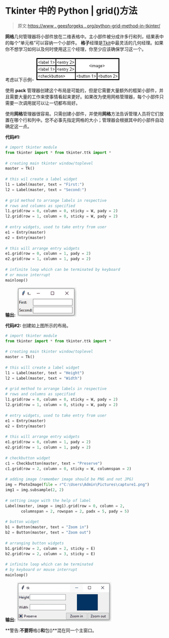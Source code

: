 # Tkinter 中的 Python | grid()方法

> 原文:[https://www . geesforgeks . org/python-grid-method-in-tkinter/](https://www.geeksforgeeks.org/python-grid-method-in-tkinter/)

**网格**几何管理器将小部件放在二维表格中。主小部件被分成许多行和列，结果表中的每个“单元格”可以容纳一个小部件。
**格子**经理是[Tkit](https://www.geeksforgeeks.org/python-gui-tkinter/)中最灵活的几何经理。如果你不想学习如何以及何时使用这三个经理，你至少应该确保学习这一个。

考虑以下示例–
![](img/17ddd0c55aa64c37f2c13fbedd746583.png)

使用 **pack** 管理器创建这个布局是可能的，但是它需要大量额外的框架小部件，并且需要大量的工作来使事情看起来更好。如果改为使用网格管理器，每个小部件只需要一次调用就可以让一切都布局好。

使用**网格**管理器很容易。只需创建小部件，并使用**网格**方法告诉管理人员将它们放置在哪个行和列中。您不必事先指定网格的大小；管理器会根据其中的小部件自动确定这一点。

**代码#1:**

```py
# import tkinter module
from tkinter import * from tkinter.ttk import *

# creating main tkinter window/toplevel
master = Tk()

# this wil create a label widget
l1 = Label(master, text = "First:")
l2 = Label(master, text = "Second:")

# grid method to arrange labels in respective
# rows and columns as specified
l1.grid(row = 0, column = 0, sticky = W, pady = 2)
l2.grid(row = 1, column = 0, sticky = W, pady = 2)

# entry widgets, used to take entry from user
e1 = Entry(master)
e2 = Entry(master)

# this will arrange entry widgets
e1.grid(row = 0, column = 1, pady = 2)
e2.grid(row = 1, column = 1, pady = 2)

# infinite loop which can be terminated by keyboard
# or mouse interrupt
mainloop()
```

**输出:**
![](img/322c08887785097d594833ccb48ecaaa.png)

**代码#2:** 创建如上图所示的布局。

```py
# import tkinter module
from tkinter import * from tkinter.ttk import *

# creating main tkinter window/toplevel
master = Tk()

# this will create a label widget
l1 = Label(master, text = "Height")
l2 = Label(master, text = "Width")

# grid method to arrange labels in respective
# rows and columns as specified
l1.grid(row = 0, column = 0, sticky = W, pady = 2)
l2.grid(row = 1, column = 0, sticky = W, pady = 2)

# entry widgets, used to take entry from user
e1 = Entry(master)
e2 = Entry(master)

# this will arrange entry widgets
e1.grid(row = 0, column = 1, pady = 2)
e2.grid(row = 1, column = 1, pady = 2)

# checkbutton widget
c1 = Checkbutton(master, text = "Preserve")
c1.grid(row = 2, column = 0, sticky = W, columnspan = 2)

# adding image (remember image should be PNG and not JPG)
img = PhotoImage(file = r"C:\Users\Admin\Pictures\capture1.png")
img1 = img.subsample(2, 2)

# setting image with the help of label
Label(master, image = img1).grid(row = 0, column = 2,
       columnspan = 2, rowspan = 2, padx = 5, pady = 5)

# button widget
b1 = Button(master, text = "Zoom in")
b2 = Button(master, text = "Zoom out")

# arranging button widgets
b1.grid(row = 2, column = 2, sticky = E)
b2.grid(row = 2, column = 3, sticky = E)

# infinite loop which can be terminated 
# by keyboard or mouse interrupt
mainloop()
```

**输出:**
![](img/99e12165cdfe4d4c6eafd08acce4a29a.png)

**警告:**不要将**格()**和**包()**混在同一个主窗口。